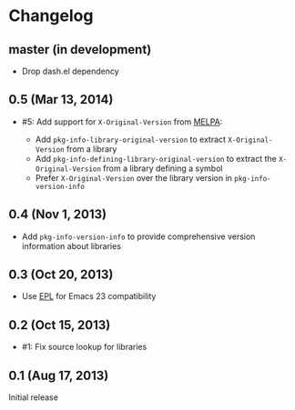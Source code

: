 Changelog
=========

master (in development)
-----------------------

- Drop dash.el dependency

0.5 (Mar 13, 2014)
------------------

- #5: Add support for ``X-Original-Version`` from [MELPA][]:

  - Add `pkg-info-library-original-version` to extract `X-Original-Version`
    from a library
  - Add `pkg-info-defining-library-original-version` to extract the
    `X-Original-Version` from a library defining a symbol
  - Prefer `X-Original-Version` over the library version in
    `pkg-info-version-info`

0.4 (Nov 1, 2013)
-----------------

- Add `pkg-info-version-info` to provide comprehensive version information about
  libraries

0.3 (Oct 20, 2013)
------------------

- Use [EPL][] for Emacs 23 compatibility

0.2 (Oct 15, 2013)
------------------

- #1: Fix source lookup for libraries

0.1 (Aug 17, 2013)
------------------

Initial release

[MELPA]: http://melpa.milkbox.net/
[EPL]: https://github.com/cask/epl
